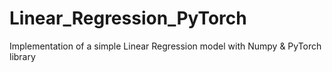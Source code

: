 # Linear_Regression_PyTorch
Implementation of a simple Linear Regression model with Numpy &amp; PyTorch library
